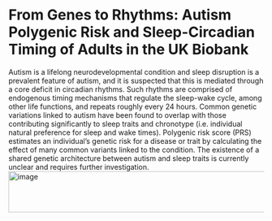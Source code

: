 # From Genes to Rhythms: Autism Polygenic Risk and Sleep-Circadian Timing of Adults in the UK Biobank

Autism is a lifelong neurodevelopmental condition and sleep disruption is a prevalent feature of autism, and it is suspected that this is mediated through a core deficit in circadian rhythms. Such rhythms are comprised of endogenous timing mechanisms that regulate the sleep-wake cycle, among other life functions, and repeats roughly every 24 hours.
Common genetic variations linked to autism have been found to overlap with those contributing significantly to sleep traits and chronotype (i.e. individual natural preference for sleep and wake times).
Polygenic risk score (PRS) estimates an individual’s genetic risk for a disease or trait by calculating the effect of many common variants linked to the condition.
The existence of a shared genetic architecture between autism and sleep traits is currently unclear and requires further investigation.
<img width="1763" height="81" alt="image" src="https://github.com/user-attachments/assets/53e10045-2ad0-4486-88a3-9617b756f328" />


